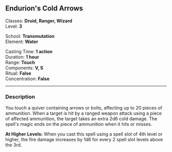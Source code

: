 ## Endurion's Cold Arrows

Classes: **Druid, Ranger, Wizard**  
Level: **3**  

School: **Transmutation**  
Element: **Water**  

Casting Time: **1 action**  
Duration: **1 hour**  
Range: **Touch**  
Components: **V, S**  
Ritual: **False**  
Concentration: **False**  

------

### Description

You touch a quiver containing arrows or bolts, affecting up to 20 pieces of ammunition. When a target is hit by a ranged weapon attack using a piece of affected ammunition, the target takes an extra 2d6 cold damage. The spell's magic ends on the piece of ammunition when it hits or misses.

**At Higher Levels:** When you cast this spell using a spell slot of 4th level or higher, the fire damage increases by 1d6 for every 2 spell slot levels above the 3rd.